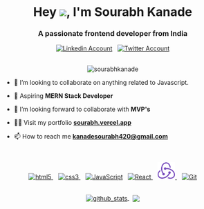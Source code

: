 <h1 align="center">Hey <img src="https://github.com/TheDudeThatCode/TheDudeThatCode/blob/master/Assets/Hi.gif" width="29">, I'm Sourabh Kanade </h1>
<h3 align="center">A passionate frontend developer from India</h3> 

<div align=center>
  <a href="https://www.linkedin.com/in/sourabhkanade/"><img src="https://cdn.worldvectorlogo.com/logos/linkedin-icon-2.svg" title="Linkedin" alt="Linkedin Account" width="30"/></a>&nbsp;&nbsp;
  <a href="https://twitter.com/ksourabh_21"><img src="https://cdn.worldvectorlogo.com/logos/twitter-6.svg" title="Twitter" alt="Twitter Account" width="40"/></a>
  <br><br>
</div>

<!-- <p align="center"> <a href="https://twitter.com/ksourabh_21" target="blank"><img src="https://img.shields.io/twitter/follow/ksourabh_21?logo=twitter&style=for-the-badge" alt="ksourabh_21" /></a> </p> -->

<p align="center"> <img src="https://komarev.com/ghpvc/?username=sourabhkanade&label=Profile%20views&color=0e75b6&style=flat" alt="sourabhkanade" /> </p>

- 🌱 I’m looking to collaborate on anything related to Javascript.

- 🚀 Aspiring **MERN Stack Developer**

- 👯 I’m looking forward to collaborate with **MVP's**

- 👨‍💻 Visit my portfolio **[sourabh.vercel.app](https://sourabh.vercel.app)**

- 📫 How to reach me **kanadesourabh420@gmail.com**
<br>
<p align="center">
<a href="https://www.w3schools.com/html/" target="_blank">
<img src="https://upload.wikimedia.org/wikipedia/commons/thumb/6/61/HTML5_logo_and_wordmark.svg/2048px-HTML5_logo_and_wordmark.svg.png" alt="html5" width="auto" height="40"> </a>&nbsp;&nbsp;
<a href="https://www.w3schools.com/css/" target="_blank">
  <img src='https://upload.wikimedia.org/wikipedia/commons/thumb/d/d5/CSS3_logo_and_wordmark.svg/1200px-CSS3_logo_and_wordmark.svg.png' alt="css3" width="auto"        height="40"> </a>&nbsp;&nbsp;
<a href="https://developer.mozilla.org/en-US/docs/Web/JavaScript" target="_blank">
  <img src='https://upload.wikimedia.org/wikipedia/commons/6/6a/JavaScript-logo.png' height='40' width='auto' alt="JavaScript"><a/>&nbsp;&nbsp;
<a href="https://reactjs.org/" target="_blank"> 
  <img src="https://upload.wikimedia.org/wikipedia/commons/thumb/a/a7/React-icon.svg/1280px-React-icon.svg.png" alt="React" width="auto" height="40"/>
<a/>&nbsp;&nbsp;
<a href="https://redux.js.org" target="_blank"> 
  <img src="https://raw.githubusercontent.com/devicons/devicon/master/icons/redux/redux-original.svg" alt="Redux" width="40" height="40"/> </a>
<a/>&nbsp;&nbsp;
  <a href="https://git-scm.com/" target="_blank"> 
<img src="https://www.vectorlogo.zone/logos/git-scm/git-scm-icon.svg" alt="Git" width="40" height="40"/>
 </a>
 </p>
<p align="center">
<br>
<a href="#" >
 <img align="center" src="https://github-readme-stats.vercel.app/api?username=sourabhkanade&show_icons=true&locale=en&theme=radical&line_height=32" alt="github_stats" /> 
  </a>&nbsp;
<a href="#">
  <img align="center" src="https://github-readme-stats.vercel.app/api/top-langs/?username=sourabhkanade&theme=radical&hide=glsl,python" />
</a>  
  
